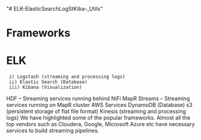 "# ELK-ElasticSearchLogStKiba-_Utils" 
# Frameworks
# ELK
     i) Logstash (streaming and processing logs)
     ii) Elastic Search (Database) 
     iii) Kibana (Visualization)
HDF – Streaming services running behind NiFi
MapR Streams – Streaming services running on MapR cluster
AWS Services
DynamoDB (Database)
s3 (persistent storage of flat file format)
Kinesis (streaming and processing logs)
We have highlighted some of the popular frameworks. Almost all the top vendors such as Cloudera, Google, Microsoft Azure etc have necessary services to build streaming pipelines.
